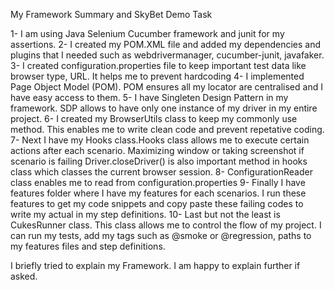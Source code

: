 My Framework Summary and SkyBet Demo Task

1- I am using Java Selenium Cucumber framework and junit for my assertions.
2- I created my POM.XML file and added my dependencies and plugins that I needed
   such as webdrivermanager, cucumber-junit, javafaker.
3- I created configuration.properties file to keep important test data like browser type,
   URL. It helps me  to prevent hardcoding
4- I implemented Page Object Model (POM). POM ensures all my locator are centralised and
   I have easy access to them.
5- I have Singleten Design Pattern in my framework. SDP allows to have only one instance 
   of my driver in my entire project.
6- I created my BrowserUtils class to keep my commonly use method. This enables me to write
   clean code and prevent repetative coding.
7- Next I have my Hooks class.Hooks class allows me to execute certain actions after each 
   scenario. Maximizing window or taking screenshot if scenario is failing
   Driver.closeDriver() is also important method in hooks class which classes the current
   browser session.
8- ConfigurationReader class enables me to read from configuration.properties
9- Finally I have features folder where I have my features for each scenarios. I run these
   features to get my code snippets and copy paste these failing codes to write my actual
   in my step definitions.
10- Last but not the least is CukesRunner class. This class allows me to control the flow
    of my project. I can run my tests, add my tags such as @smoke or @regression, paths to
    my features files and step definitions.

  I briefly tried to explain my Framework. I am happy to explain further if asked.
